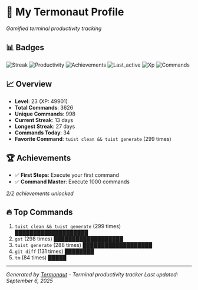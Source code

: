 # 🚀 My Termonaut Profile

*Gamified terminal productivity tracking*

## 📊 Badges

![Streak](https://img.shields.io/badge/Streak-13+days-blue?style=flat-square&logo=terminal&logoColor=white) ![Productivity](https://img.shields.io/badge/Productivity-80.0%25-green?style=flat-square&logo=terminal&logoColor=white) ![Achievements](https://img.shields.io/badge/Achievements-5%2F10-blue?style=flat-square&logo=terminal&logoColor=white) ![Last_active](https://img.shields.io/badge/Last+Active-10h+ago-yellow?style=flat-square&logo=terminal&logoColor=white) ![Xp](https://img.shields.io/badge/XP-Level+23+%2849901%2F57600%29-blue?style=flat-square&logo=terminal&logoColor=white) ![Commands](https://img.shields.io/badge/Commands-3626-blue?style=flat-square&logo=terminal&logoColor=white) 

## 📈 Overview

- **Level**: 23 (XP: 49901)
- **Total Commands**: 3626
- **Unique Commands**: 998
- **Current Streak**: 13 days
- **Longest Streak**: 27 days
- **Commands Today**: 34
- **Favorite Command**: `tuist clean && tuist generate` (299 times)

## 🏆 Achievements

- ✅ **First Steps**: Execute your first command
- ✅ **Command Master**: Execute 1000 commands

*2/2 achievements unlocked*

## 🔥 Top Commands

1. `tuist clean && tuist generate` (299 times) ████████████████████
2. `gst` (298 times) ███████████████████
3. `tuist generate` (288 times) ███████████████████
4. `git diff` (131 times) ████████
5. `tm` (84 times) █████

---

*Generated by [Termonaut](https://github.com/oiahoon/termonaut) - Terminal productivity tracker*
*Last updated: September 6, 2025*
